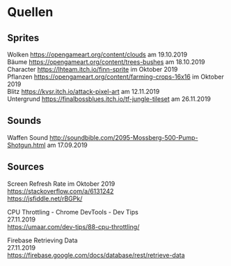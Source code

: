 # Quellen

## Sprites

Wolken https://opengameart.org/content/clouds am 19.10.2019 \
Bäume https://opengameart.org/content/trees-bushes am 18.10.2019 \
Character https://lhteam.itch.io/finn-sprite im Oktober 2019 \
Pflanzen https://opengameart.org/content/farming-crops-16x16 im Oktober 2019 \
Blitz https://kvsr.itch.io/attack-pixel-art am 12.11.2019 \
Untergrund https://finalbossblues.itch.io/tf-jungle-tileset am 26.11.2019


## Sounds

Waffen Sound http://soundbible.com/2095-Mossberg-500-Pump-Shotgun.html am 17.09.2019

## Sources

Screen Refresh Rate im Oktober 2019 \
https://stackoverflow.com/a/6131242 \
https://jsfiddle.net/rBGPk/

CPU Throttling - Chrome DevTools - Dev Tips \
27.11.2019 \
https://umaar.com/dev-tips/88-cpu-throttling/

Firebase Retrieving Data \
27.11.2019 \
https://firebase.google.com/docs/database/rest/retrieve-data
